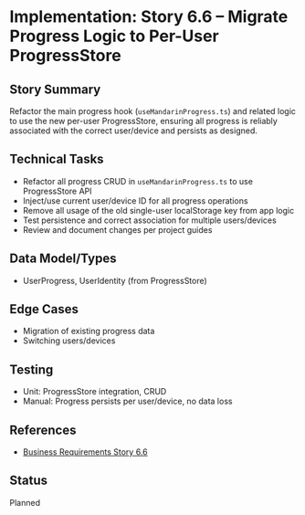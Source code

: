 # Implementation: Story 6.6 – Migrate Progress Logic to Per-User ProgressStore

## Story Summary

Refactor the main progress hook (`useMandarinProgress.ts`) and related logic to use the new per-user ProgressStore, ensuring all progress is reliably associated with the correct user/device and persists as designed.

## Technical Tasks

- Refactor all progress CRUD in `useMandarinProgress.ts` to use ProgressStore API
- Inject/use current user/device ID for all progress operations
- Remove all usage of the old single-user localStorage key from app logic
- Test persistence and correct association for multiple users/devices
- Review and document changes per project guides

## Data Model/Types

- UserProgress, UserIdentity (from ProgressStore)

## Edge Cases

- Migration of existing progress data
- Switching users/devices

## Testing

- Unit: ProgressStore integration, CRUD
- Manual: Progress persists per user/device, no data loss

## References

- [Business Requirements Story 6.6](../../business-requirements/epic-6-multi-user-progress-architecture/story-6-6-migrate-progress-hook-to-per-user-store.md)

## Status

Planned
